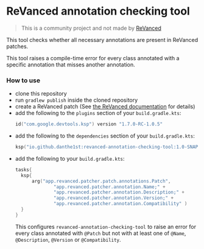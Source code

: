 # ReVanced annotation checking tool
> This is a community project and not made by [ReVanced](https://revanced.app)

This tool checks whether all necessary annotations are present in ReVanced patches.

This tool raises a compile-time error for every class annotated with a specific annotation that misses another annotation.

### How to use
- clone this repository
- run `gradlew publish` inside the cloned repository
- create a ReVanced patch (See [the ReVanced documentation](https://github.com/revanced/revanced-documentation) for details)
- add the following to the `plugins` section of your `build.gradle.kts`:
  ```kotlin
  id("com.google.devtools.ksp") version "1.7.0-RC-1.0.5"
  ```
- add the following to the `dependencies` section of your `build.gradle.kts`:
  ```kotlin
  ksp("io.github.danthe1st:revanced-annotation-checking-tool:1.0-SNAPSHOT")
  ```
- add the following to your `build.gradle.kts`:
  ```kotlin
  tasks{
    ksp{
        arg("app.revanced.patcher.patch.annotations.Patch",
                "app.revanced.patcher.annotation.Name;" +
                "app.revanced.patcher.annotation.Description;" +
                "app.revanced.patcher.annotation.Version;" +
                "app.revanced.patcher.annotation.Compatibility" )
    }
  }
  ```
  This configures `revanced-annotation-checking-tool` to raise an error for every class annotated with `@Patch` but not with at least one of `@Name`, `@Description`, `@Version` or `@Compatibility`.

